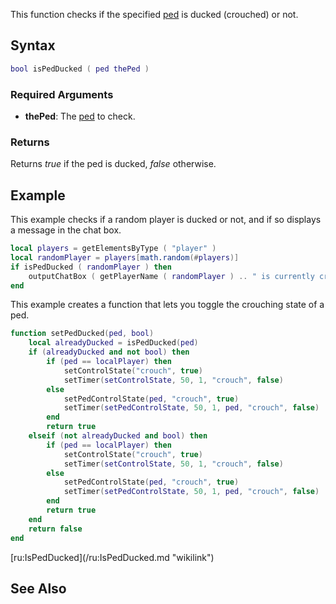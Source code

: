 This function checks if the specified [ped](/ped.md "wikilink") is ducked (crouched) or not.

Syntax
------

``` lua
bool isPedDucked ( ped thePed )
```

### Required Arguments

-   **thePed**: The [ped](/ped.md "wikilink") to check.

### Returns

Returns *true* if the ped is ducked, *false* otherwise.

Example
-------

<section class="client" name="Client" show="true">
This example checks if a random player is ducked or not, and if so displays a message in the chat box.

``` lua
local players = getElementsByType ( "player" )
local randomPlayer = players[math.random(#players)]
if isPedDucked ( randomPlayer ) then
    outputChatBox ( getPlayerName ( randomPlayer ) .. " is currently crouching." )
end
```

This example creates a function that lets you toggle the crouching state of a ped.

``` lua
function setPedDucked(ped, bool)
    local alreadyDucked = isPedDucked(ped)
    if (alreadyDucked and not bool) then
        if (ped == localPlayer) then
            setControlState("crouch", true)
            setTimer(setControlState, 50, 1, "crouch", false)
        else
            setPedControlState(ped, "crouch", true)
            setTimer(setPedControlState, 50, 1, ped, "crouch", false)
        end
        return true
    elseif (not alreadyDucked and bool) then
        if (ped == localPlayer) then
            setControlState("crouch", true)
            setTimer(setControlState, 50, 1, "crouch", false)
        else
            setPedControlState(ped, "crouch", true)
            setTimer(setPedControlState, 50, 1, ped, "crouch", false)
        end
        return true
    end
    return false
end
```

</section>
[ru:IsPedDucked](/ru:IsPedDucked.md "wikilink")

See Also
--------
